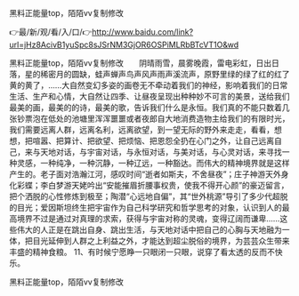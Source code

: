 黑料正能量top，陌陌vv复制修改

👉最/新/观/看/入/口/👉http://www.baidu.com/link?url=jHz8AcivB1yuSpc8sJSrNM3GjOR6OSPiMLRbBTcVT1O&wd

黑料正能量top，陌陌vv复制修改　　阴晴雨雪，晨雾晚霞，雷电彩虹，日出日落，星的稀密月的圆缺，蛙声蝉声鸟声风声雨声溪流声，原野里绿的绿了红的红了黄的黄了，……大自然变幻多姿的画卷无不牵动着我们的神经，影响着我们的日常生活、生产和心情，大自然让四季、让昼夜呈现出种种妙不可言的美景，送给我们最美的画，最美的的诗，最美的歌，告诉我们什么是永恒。我们真的不能只数着几张钞票泡在低处的池塘里浑浑噩噩或者夜郎自大地消费造物主给我们的有限时光，我们需要远离人群，远离名利，远离欲望，到一望无际的野外来走走，看看，想想，把喧嚣、把算计、把欲望、把烦恼、把恩怨全扔在心门之外，让自己远离自己，来与天地对话，与宇宙对话，与永恒对话，与美对话，与心灵对话，来寻找一种灵感，一种纯净，一种沉静，一种辽远，一种豁达。而伟大的精神境界就是这样产生的。老子面对浩瀚江河，感叹时间“逝者如斯夫，不舍昼夜”；庄子神游天外身化彩蝶；李白梦游天姥吟出“安能摧眉折腰事权贵，使我不得开心颜”的豪迈留言，把个洒脱的心性修炼到极至；陶潜“心远地自偏”，其“世外桃源”导引了多少代超脱的目光；爱因斯坦终生把宇宙作为自己科学研究和哲学思考的对象，认识到人的最高境界不过是通过对真理的求索，获得与宇宙对称的灵魂，变得辽阔而谦卑……这些伟大的人正是在跳出自身、跳出生活，与天地对话中把自己的心胸与天地融为一体，把目光延伸到人群之上利益之外，才能达到超尘脱俗的境界，为芸芸众生带来丰盛的精神食粮。
	11、有时候宁愿睁一只眼闭一只眼，说穿了看太透的反而不快乐。


黑料正能量top，陌陌vv复制修改
